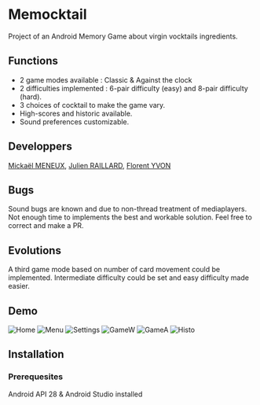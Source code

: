 # Memocktail
Project of an Android Memory Game about virgin vocktails ingredients.

## Functions
- 2 game modes available : Classic & Against the clock  
- 2 difficulties implemented : 6-pair difficulty (easy) and 8-pair difficulty (hard).  
- 3 choices of cocktail to make the game vary.  
- High-scores and historic available.  
- Sound preferences customizable.  

## Developpers
[Mickaël MENEUX](https://github.com/MickaMx), [Julien RAILLARD](https://github.com/jraillard), [Florent YVON](https://github.com/florentyvon)

## Bugs
Sound bugs are known and due to non-thread treatment of mediaplayers. Not enough time to implements the best and workable solution. Feel free to correct and make a PR.

## Evolutions
A third game mode based on number of card movement could be implemented. 
Intermediate difficulty could be set and easy difficulty made easier.

## Demo
![Home](/demo/home.png)
![Menu](/demo/menu.png)
![Settings](/demo/settings.png)
![GameW](/demo/gamew.png)
![GameA](/demo/gamea.png)
![Histo](/demo/histo.png)

## Installation

### Prerequesites
Android API 28 & Android Studio installed